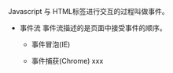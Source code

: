 Javascript 与 HTML标签进行交互的过程叫做事件。  
- 事件流
事件流描述的是页面中接受事件的顺序。
   - 事件冒泡(IE) 
   
   - 事件捕获(Chrome)
xxx
